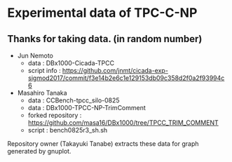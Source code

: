 # Experimental data of TPC-C-NP

## Thanks for taking data. (in random number)
- Jun Nemoto
  - data : DBx1000-Cicada-TPCC
  - script info : https://github.com/jnmt/cicada-exp-sigmod2017/commit/f3e14b2e6c1e129153db09c358d2f0a2f93994c6
- Masahiro Tanaka
  - data : CCBench-tpcc_silo-0825
  - data : DBx1000-TPCC-NP-TrimComment
  - forked repository : https://github.com/masa16/DBx1000/tree/TPCC_TRIM_COMMENT
  - script : bench0825r3_sh.sh


Repository owner (Takayuki Tanabe) extracts these data for graph generated by gnuplot.
